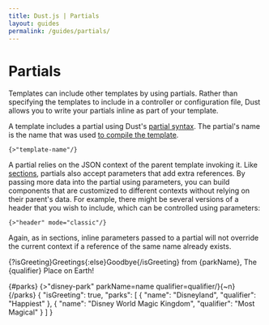 ```yaml
---
title: Dust.js | Partials
layout: guides
permalink: /guides/partials/
---
```


# Partials

Templates can include other templates by using partials. Rather than specifying the templates to include in a controller or configuration file, Dust allows you to write your partials inline as part of your template.

A template includes a partial using Dust's [partial syntax](/docs/syntax/#partial). The partial's name is the name that was used [to compile the template](/guides/getting-started/#compiling-dust-templates).

```
{>"template-name"/}
```

A partial relies on the JSON context of the parent template invoking it. Like [sections](/guides/getting-started/#sections), partials also accept parameters that add extra references. By passing more data into the partial using parameters, you can build components that are customized to different contexts without relying on their parent's data. For example, there might be several versions of a header that you wish to include, which can be controlled using parameters:

```
{>"header" mode="classic"/}
```

Again, as in sections, inline parameters passed to a partial will not override the current context if a reference of the same name already exists.

<dust-demo templateName="disney-park" hideOutput="true">
<dust-demo-template showTemplateName="true">
<p>{?isGreeting}Greetings{:else}Goodbye{/isGreeting} from {parkName}, The {qualifier} Place on Earth!</p>
</dust-demo-template>
</dust-demo>

<dust-demo templateName="disney">
<dust-demo-template showTemplateName="true">
{#parks}
  {>"disney-park" parkName=name qualifier=qualifier/}{~n}
{/parks}
</dust-demo-template>
<dust-demo-json>
{
  "isGreeting": true,
  "parks": [
    {
      "name": "Disneyland",
      "qualifier": "Happiest"
    },
    {
      "name": "Disney World Magic Kingdom",
      "qualifier": "Most Magical"
    }
  ]
}
</dust-demo-json>
</dust-demo>
